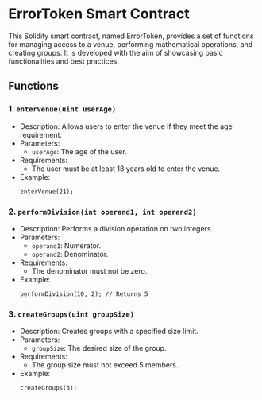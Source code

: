 # ErrorToken Smart Contract

This Solidity smart contract, named ErrorToken, provides a set of functions for managing access to a venue, performing mathematical operations, and creating groups. It is developed with the aim of showcasing basic functionalities and best practices.

## Functions

### 1. `enterVenue(uint userAge)`

   - Description: Allows users to enter the venue if they meet the age requirement.
   - Parameters:
     - `userAge`: The age of the user.
   - Requirements:
     - The user must be at least 18 years old to enter the venue.
   - Example:
     ```solidity
     enterVenue(21);
     ```

### 2. `performDivision(int operand1, int operand2)`

   - Description: Performs a division operation on two integers.
   - Parameters:
     - `operand1`: Numerator.
     - `operand2`: Denominator.
   - Requirements:
     - The denominator must not be zero.
   - Example:
     ```solidity
     performDivision(10, 2); // Returns 5
     ```

### 3. `createGroups(uint groupSize)`

   - Description: Creates groups with a specified size limit.
   - Parameters:
     - `groupSize`: The desired size of the group.
   - Requirements:
     - The group size must not exceed 5 members.
   - Example:
     ```solidity
     createGroups(3);
     ```
